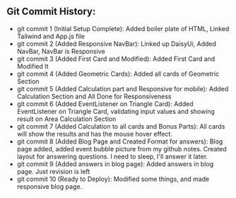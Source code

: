 ## Git Commit History:
* git commit 1 (Initial Setup Complete): Added boiler plate of HTML, Linked Tailwind and App.js file
* git commit 2 (Added Responsive NavBar): Linked up DaisyUi, Added NavBar, NavBar is Responsive
* git commit 3 (Added First Card and Modified): Added First Card and Modified It
* git commit 4 (Added Geometric Cards): Added all cards of Geometric Section
* git commit 5 (Added Calculation part and Responsive for mobile): Added Calculation Section and All Done for Responsiveness
* git commit 6 (Added EventListener on Triangle Card): Added EventListener on Triangle Card, validating input values and showing result on Area Calculation Section
* git commit 7 (Added Calculation to all cards and Bonus Parts): All cards will show the results and has the mouse hover effect.
* git commit 8 (Added Blog Page and Created Format for answers): Blog page added, added event bubble picture from my github notes. Created layout for answering questions. I need to sleep, I'll answer it later.
* git commit 9 (Added answers in blog page): Added answers in blog page. Just revision is left
* git commit 10 (Ready to Deploy): Modified some things, and made responsive blog page.